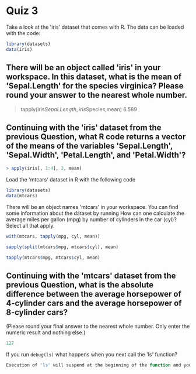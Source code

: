 
Quiz 3
======================

Take a look at the 'iris' dataset that comes with R. The data can be loaded with the code:
```r
library(datasets)
data(iris)
```


There will be an object called 'iris' in your workspace. In this dataset, what is the mean of 'Sepal.Length' for the species virginica? Please round your answer to the nearest whole number.
-------------------

> tapply(iris$Sepal.Length,iris$Species,mean)
> 6.589
 
Continuing with the 'iris' dataset from the previous Question, what R code returns a vector of the means of the variables 'Sepal.Length', 'Sepal.Width', 'Petal.Length', and 'Petal.Width'?
--------------------
```r
> apply(iris[, 1:4], 2, mean)
```

Load the 'mtcars' dataset in R with the following code
```r
library(datasets)
data(mtcars)
```

There will be an object names 'mtcars' in your workspace. You can find some information about the dataset by running
How can one calculate the average miles per gallon (mpg) by number of cylinders in the car (cyl)? Select all that apply.

```r
with(mtcars, tapply(mpg, cyl, mean))

sapply(split(mtcars$mpg, mtcars$cyl), mean)

tapply(mtcars$mpg, mtcars$cyl, mean)
```

Continuing with the 'mtcars' dataset from the previous Question, what is the absolute difference between the average horsepower of 4-cylinder cars and the average horsepower of 8-cylinder cars?
-----------------

(Please round your final answer to the nearest whole number. Only enter the numeric result and nothing else.)
```r
127
```

If you run `debug(ls)` what happens when you next call the 'ls' function?

```r 
Execution of 'ls' will suspend at the beginning of the function and you will be in the browser.
```
